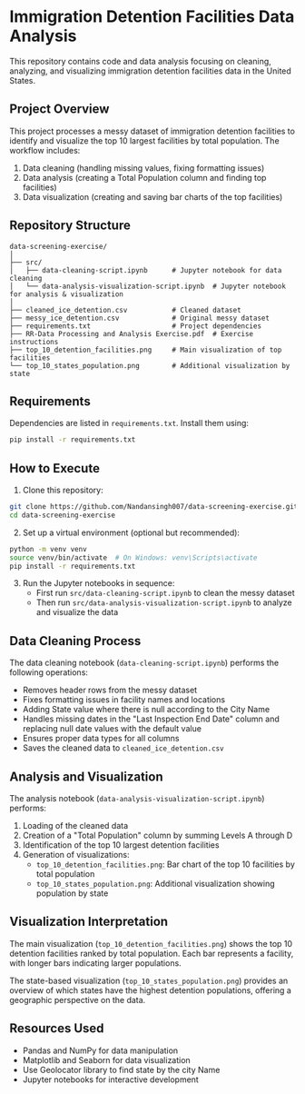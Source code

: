 # Immigration Detention Facilities Data Analysis

This repository contains code and data analysis focusing on cleaning, analyzing, and visualizing immigration detention facilities data in the United States.

## Project Overview

This project processes a messy dataset of immigration detention facilities to identify and visualize the top 10 largest facilities by total population. The workflow includes:

1. Data cleaning (handling missing values, fixing formatting issues)
2. Data analysis (creating a Total Population column and finding top facilities)
3. Data visualization (creating and saving bar charts of the top facilities)

## Repository Structure

```
data-screening-exercise/
│
├── src/
│   ├── data-cleaning-script.ipynb      # Jupyter notebook for data cleaning
│   └── data-analysis-visualization-script.ipynb  # Jupyter notebook for analysis & visualization
│
├── cleaned_ice_detention.csv           # Cleaned dataset
├── messy_ice_detention.csv             # Original messy dataset
├── requirements.txt                    # Project dependencies
├── RR-Data Processing and Analysis Exercise.pdf  # Exercise instructions
├── top_10_detention_facilities.png     # Main visualization of top facilities
└── top_10_states_population.png        # Additional visualization by state
```

## Requirements

Dependencies are listed in `requirements.txt`. Install them using:

```bash
pip install -r requirements.txt
```

## How to Execute

1. Clone this repository:
```bash
git clone https://github.com/Nandansingh007/data-screening-exercise.git
cd data-screening-exercise
```

2. Set up a virtual environment (optional but recommended):
```bash
python -m venv venv
source venv/bin/activate  # On Windows: venv\Scripts\activate
pip install -r requirements.txt
```

3. Run the Jupyter notebooks in sequence:
   - First run `src/data-cleaning-script.ipynb` to clean the messy dataset
   - Then run `src/data-analysis-visualization-script.ipynb` to analyze and visualize the data

## Data Cleaning Process

The data cleaning notebook (`data-cleaning-script.ipynb`) performs the following operations:
- Removes header rows from the messy dataset
- Fixes formatting issues in facility names and locations
- Adding State value where there is null according to the City Name
- Handles missing dates in the "Last Inspection End Date" column and replacing null date values with the default value
- Ensures proper data types for all columns
- Saves the cleaned data to `cleaned_ice_detention.csv`

## Analysis and Visualization

The analysis notebook (`data-analysis-visualization-script.ipynb`) performs:
1. Loading of the cleaned data
2. Creation of a "Total Population" column by summing Levels A through D
3. Identification of the top 10 largest detention facilities
4. Generation of visualizations:
   - `top_10_detention_facilities.png`: Bar chart of the top 10 facilities by total population
   - `top_10_states_population.png`: Additional visualization showing population by state

## Visualization Interpretation

The main visualization (`top_10_detention_facilities.png`) shows the top 10 detention facilities ranked by total population. Each bar represents a facility, with longer bars indicating larger populations.

The state-based visualization (`top_10_states_population.png`) provides an overview of which states have the highest detention populations, offering a geographic perspective on the data.

## Resources Used

- Pandas and NumPy for data manipulation
- Matplotlib and Seaborn for data visualization
- Use Geolocator library to find state by the city Name
- Jupyter notebooks for interactive development
